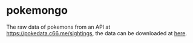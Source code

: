 # pokemongo

The raw data of pokemons from an API at https://pokedata.c66.me/sightings, the data can be downloaded at [here](https://raw.githubusercontent.com/jakobzhao/pokemongo/master/a-400000.json).
